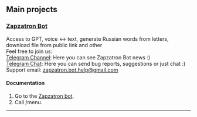 ## Main projects

### [Zapzatron Bot](https://t.me/Zapzatron_Bot)
Access to GPT, voice ↔ text, generate Russian words from letters, download file from public link and other  
Feel free to join us:  
[Telegram Channel](https://t.me/Zapzatron_Bot_Channel): Here you can see Zapzatron Bot news :)  
[Telegram Chat](https://t.me/+NkT96igVJ180NTQy): Here you can send bug reports, suggestions or just chat :)  
Support email: zapzatron.bot.help@gmail.com

#### Documentation

1. Go to the [Zapzatron bot](https://t.me/Zapzatron_Bot).  
2. Call /menu.
----------------------------------------
